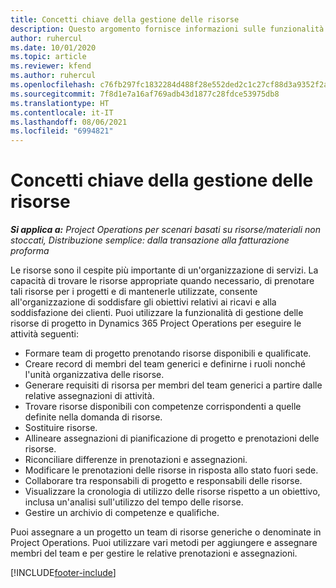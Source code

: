 ```yaml
---
title: Concetti chiave della gestione delle risorse
description: Questo argomento fornisce informazioni sulle funzionalità di gestione delle risorse in Microsoft Dynamics Project Operations.
author: ruhercul
ms.date: 10/01/2020
ms.topic: article
ms.reviewer: kfend
ms.author: ruhercul
ms.openlocfilehash: c76fb297fc1832284d488f28e552ded2c1c27cf88d3a9352f2a31e667aac746e
ms.sourcegitcommit: 7f8d1e7a16af769adb43d1877c28fdce53975db8
ms.translationtype: HT
ms.contentlocale: it-IT
ms.lasthandoff: 08/06/2021
ms.locfileid: "6994821"
---
```

# <a name="resource-management-key-concepts"></a>Concetti chiave della gestione delle risorse

_**Si applica a:** Project Operations per scenari basati su risorse/materiali non stoccati, Distribuzione semplice: dalla transazione alla fatturazione proforma_

Le risorse sono il cespite più importante di un'organizzazione di servizi. La capacità di trovare le risorse appropriate quando necessario, di prenotare tali risorse per i progetti e di mantenerle utilizzate, consente all'organizzazione di soddisfare gli obiettivi relativi ai ricavi e alla soddisfazione dei clienti. Puoi utilizzare la funzionalità di gestione delle risorse di progetto in Dynamics 365 Project Operations per eseguire le attività seguenti:

- Formare team di progetto prenotando risorse disponibili e qualificate.
- Creare record di membri del team generici e definirne i ruoli nonché l'unità organizzativa delle risorse.
- Generare requisiti di risorsa per membri del team generici a partire dalle relative assegnazioni di attività.
- Trovare risorse disponibili con competenze corrispondenti a quelle definite nella domanda di risorse.
- Sostituire risorse.
- Allineare assegnazioni di pianificazione di progetto e prenotazioni delle risorse.
- Riconciliare differenze in prenotazioni e assegnazioni.
- Modificare le prenotazioni delle risorse in risposta allo stato fuori sede.
- Collaborare tra responsabili di progetto e responsabili delle risorse.
- Visualizzare la cronologia di utilizzo delle risorse rispetto a un obiettivo, inclusa un'analisi sull'utilizzo del tempo delle risorse.
- Gestire un archivio di competenze e qualifiche.


Puoi assegnare a un progetto un team di risorse generiche o denominate in Project Operations. Puoi utilizzare vari metodi per aggiungere e assegnare membri del team e per gestire le relative prenotazioni e assegnazioni. 


[!INCLUDE[footer-include](../includes/footer-banner.md)]